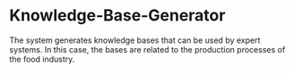 # Knowledge-Base-Generator
The system generates knowledge bases that can be used by expert systems. In this case, the bases are related to the production processes of the food industry.
